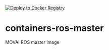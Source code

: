 [![Deploy to Docker Registry](https://github.com/MOV-AI/containers-ros-master/actions/workflows/docker-ci.yml/badge.svg?branch=main&event=push)](https://github.com/MOV-AI/containers-ros-master/actions/workflows/docker-ci.yml)
# containers-ros-master
MOVAI ROS master image
